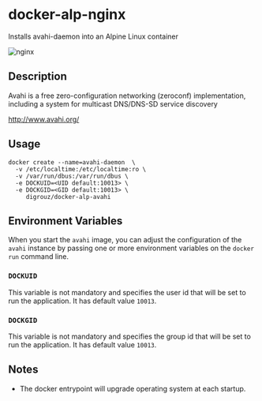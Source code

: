 # docker-alp-nginx
Installs avahi-daemon into an Alpine Linux container

![nginx](https://upload.wikimedia.org/wikipedia/commons/thumb/7/7b/Avahi-logo.svg/84px-Avahi-logo.svg.png)

## Description

Avahi is a free zero-configuration networking (zeroconf) implementation, including a system for multicast DNS/DNS-SD service discovery


http://www.avahi.org/

## Usage

    docker create --name=avahi-daemon  \
      -v /etc/localtime:/etc/localtime:ro \
      -v /var/run/dbus:/var/run/dbus \
      -e DOCKUID=<UID default:10013> \
      -e DOCKGID=<GID default:10013> \
         digrouz/docker-alp-avahi

## Environment Variables

When you start the `avahi` image, you can adjust the configuration of the `avahi` instance by passing one or more environment variables on the `docker run` command line.

### `DOCKUID`

This variable is not mandatory and specifies the user id that will be set to run the application. It has default value `10013`.

### `DOCKGID`

This variable is not mandatory and specifies the group id that will be set to run the application. It has default value `10013`.

## Notes

* The docker entrypoint will upgrade operating system at each startup.